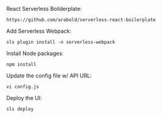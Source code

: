React Serverless Boilderplate:
```
https://github.com/arabold/serverless-react-boilerplate
```

Add Serverless Webpack:
```
sls plugin install -n serverless-webpack
```

Install Node packages:
```
npm install
```

Update the config file w/ API URL:
```
vi config.js
```

Deploy the UI:
```
sls deploy
```